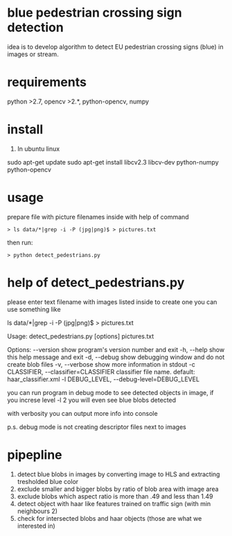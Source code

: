 blue pedestrian crossing sign detection
=========================

idea is to develop algorithm to detect EU pedestrian crossing signs (blue)
in images or stream.

requirements
==

python >2.7, opencv >2.*, python-opencv, numpy

install
==

1. In ubuntu linux

sudo apt-get update
sudo apt-get install libcv2.3 libcv-dev python-numpy python-opencv


usage
==
prepare file with picture filenames inside with help of command
    
    > ls data/*|grep -i -P (jpg|png)$ > pictures.txt

then run:

    > python detect_pedestrians.py 

help of detect_pedestrians.py
==

please enter text filename with images listed inside
to create one you can use something like

ls data/*|grep -i -P (jpg|png)$ > pictures.txt

Usage: detect_pedestrians.py [options] pictures.txt

Options:
  --version             show program's version number and exit
  -h, --help            show this help message and exit
  -d, --debug           show debugging window and do not create blob files
  -v, --verbose         show more information in stdout
  -c CLASSIFIER, --classifier=CLASSIFIER
                        classifier file name. default: haar_classifier.xml
  -l DEBUG_LEVEL, --debug-level=DEBUG_LEVEL

you can run program in debug mode to see detected objects in image,
if you increse level -l 2 you will even see blue blobs detected

with verbosity you can output more info into console

p.s.
debug mode is not creating descriptor files next to images

pipepline
==

1. detect blue blobs in images by converting image to HLS and extracting tresholded blue color
2. exclude smaller and bigger blobs by ratio of blob area with image area
3. exclude blobs which aspect ratio is more than .49 and less than 1.49
4. detect object with haar like features trained on traffic sign (with min neighbours 2)
5. check for intersected blobs and haar objects (those are what we interested in)
